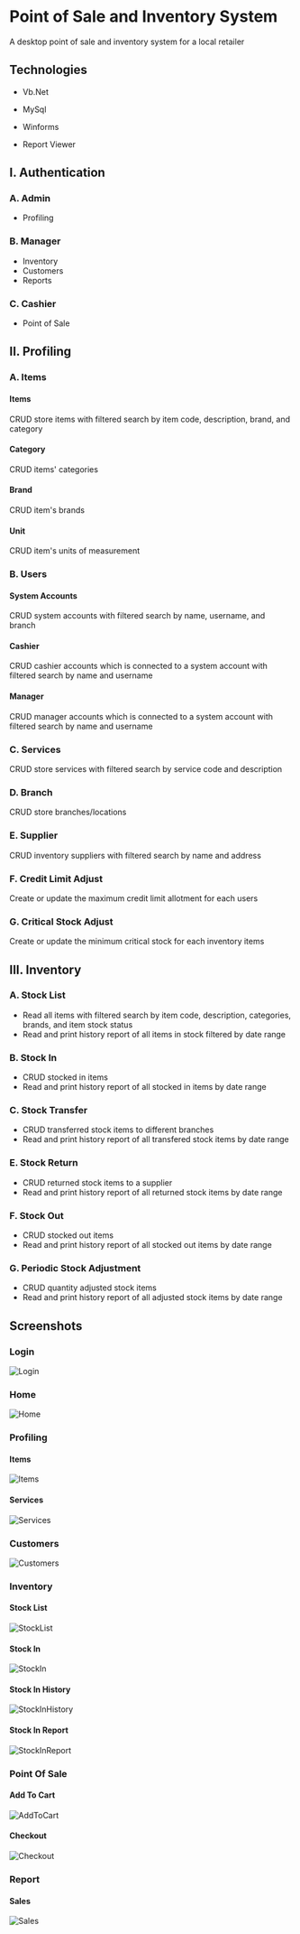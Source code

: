 
# Point of Sale and Inventory System

A desktop point of sale and inventory system for a local retailer


## Technologies

- Vb.Net

- MySql

- Winforms

- Report Viewer

## I. Authentication
  ### A. Admin
  - Profiling
  ### B. Manager
  - Inventory
  - Customers
  - Reports
  ### C. Cashier
  - Point of Sale

## II. Profiling
  ### A. Items
  #### Items
  CRUD store items with filtered search by item code, description, brand, and category
  #### Category
  CRUD items' categories
  #### Brand
  CRUD item's brands
  #### Unit
  CRUD item's units of measurement

  ### B. Users
  #### System Accounts
  CRUD system accounts with filtered search by name, username, and branch 
  #### Cashier
  CRUD cashier accounts which is connected to a system account with filtered search by name and username
  #### Manager
  CRUD manager accounts which is connected to a system account with filtered search by name and username
  
  ### C. Services
  CRUD store services with filtered search by service code and description
  
  ### D. Branch
  CRUD store branches/locations
  
  ### E. Supplier
  CRUD inventory suppliers with filtered search by name and address
  
  ### F. Credit Limit Adjust
  Create or update the maximum credit limit allotment for each users
  
  ### G. Critical Stock Adjust
  Create or update the minimum critical stock for each inventory items

## III. Inventory
### A. Stock List
- Read all items with filtered search by item code, description, categories, brands, and item stock status
- Read and print history report of all items in stock filtered by date range  

### B. Stock In
- CRUD stocked in items
- Read and print history report of all stocked in items by date range  

### C. Stock Transfer
- CRUD transferred stock items to different branches
- Read and print history report of all transfered stock items by date range  

### E. Stock Return
- CRUD returned stock items to a supplier
- Read and print history report of all returned stock items by date range  

### F. Stock Out
- CRUD stocked out items 
- Read and print history report of all stocked out items by date range  

### G. Periodic Stock Adjustment
- CRUD quantity adjusted stock items
- Read and print history report of all adjusted stock items by date range



## Screenshots

### Login

![Login](https://github.com/M4rm3ladov/AJE/blob/master/ScreenShots/Login.PNG?raw=true)

### Home

![Home](https://github.com/M4rm3ladov/AJE/blob/master/ScreenShots/main%20menu.PNG?raw=true)

### Profiling
#### Items

![Items](https://github.com/M4rm3ladov/AJE/blob/master/ScreenShots/Profiling%20Items.PNG?raw=true)

#### Services

![Services](https://github.com/M4rm3ladov/AJE/blob/master/ScreenShots/Profiling%20Services.PNG?raw=true)

### Customers

![Customers](https://github.com/M4rm3ladov/AJE/blob/master/ScreenShots/Customers.PNG?raw=true)

### Inventory

#### Stock List
![StockList](https://github.com/M4rm3ladov/AJE/blob/master/ScreenShots/Stock%20List.PNG?raw=true)

#### Stock In
![StockIn](https://github.com/M4rm3ladov/AJE/blob/master/ScreenShots/Stock%20In.PNG?raw=true)

#### Stock In History
![StockInHistory](https://github.com/M4rm3ladov/AJE/blob/master/ScreenShots/Stock%20In%20History.PNG?raw=true)

#### Stock In Report
![StockInReport](https://github.com/M4rm3ladov/AJE/blob/master/ScreenShots/Stock%20In%20Report.PNG?raw=true)

### Point Of Sale

#### Add To Cart
![AddToCart](https://github.com/M4rm3ladov/AJE/blob/master/ScreenShots/Pos%20AddCart.PNG?raw=true)

#### Checkout
![Checkout](https://github.com/M4rm3ladov/AJE/blob/master/ScreenShots/Pos%20Checkout.PNG?raw=true)

### Report

#### Sales
![Sales](https://github.com/M4rm3ladov/AJE/blob/master/ScreenShots/Sales%20Report.PNG?raw=true)
